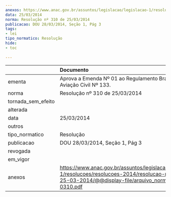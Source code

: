 ```yaml
---
anexos: https://www.anac.gov.br/assuntos/legislacao/legislacao-1/resolucoes/resolucoes-2014/resolucao-no-310-de-25-03-2014/@@display-file/arquivo_norma/RA2014-0310.pdf
data: 25/03/2014
norma: Resolução nº 310 de 25/03/2014
publicacao: DOU 28/03/2014, Seção 1, Pág 3
tags:
- lei
tipo_normatico: Resolução
hide: 
- toc 
 
---
```


|                    | Documento                                                                                                                                                       |
|:-------------------|:----------------------------------------------------------------------------------------------------------------------------------------------------------------|
| ementa             | Aprova a Emenda Nº 01 ao Regulamento Brasileiro da Aviação Civil Nº 133.                                                                                        |
| norma              | Resolução nº 310 de 25/03/2014                                                                                                                                  |
| tornada_sem_efeito |                                                                                                                                                                 |
| alterada           |                                                                                                                                                                 |
| data               | 25/03/2014                                                                                                                                                      |
| outros             |                                                                                                                                                                 |
| tipo_normatico     | Resolução                                                                                                                                                       |
| publicacao         | DOU 28/03/2014, Seção 1, Pág 3                                                                                                                                  |
| revogada           |                                                                                                                                                                 |
| em_vigor           |                                                                                                                                                                 |
| anexos             | https://www.anac.gov.br/assuntos/legislacao/legislacao-1/resolucoes/resolucoes-2014/resolucao-no-310-de-25-03-2014/@@display-file/arquivo_norma/RA2014-0310.pdf |